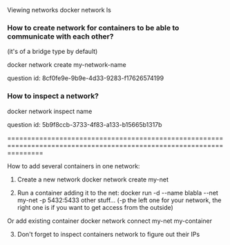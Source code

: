 Viewing networks
docker network ls


### How to create network for containers to be able to communicate with each other? 

(it's of a bridge type by default)

docker network create my-network-name

question id: 8cf0fe9e-9b9e-4d33-9283-f17626574199


### How to inspect a network? 

docker network inspect name

question id: 5b9f8ccb-3733-4f83-a133-b15665b1317b



=====================================================================================================================

How to add several containers in one network:
1. Create a new network
docker network create my-net

2. Run a container adding it to the net:
docker run -d --name blabla --net my-net -p 5432:5433 other stuff... (-p the left one for your network, the right one is if you want to get access from the outside)

Or add existing container
docker network connect my-net my-container

3. Don't forget to inspect containers network to figure out their IPs